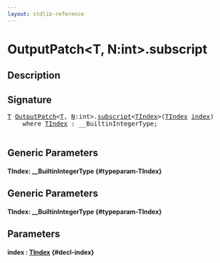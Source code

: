 ```yaml
---
layout: stdlib-reference
---
```


# OutputPatch\<T, N:int\>\.subscript

## Description





## Signature 

<pre>
<a href="/stdlib-reference/types/OutputPatch/index#typeparam-T" class="code_type">T</a> <a href="/stdlib-reference/types/OutputPatch/index" class="code_type">OutputPatch</a>&lt;<a href="/stdlib-reference/types/OutputPatch/index#typeparam-T" class="code_type">T</a>, <a href="/stdlib-reference/types/OutputPatch/index#decl-N" class="code_var">N</a>:<span class="code_keyword">int</span>&gt;.<a href="/stdlib-reference/types/OutputPatch/subscript">subscript</a>&lt;<a href="/stdlib-reference/types/OutputPatch/subscript#typeparam-TIndex" class="code_type">TIndex</a>&gt;(<a href="/stdlib-reference/types/OutputPatch/subscript#typeparam-TIndex" class="code_type">TIndex</a> <a href="/stdlib-reference/types/OutputPatch/subscript#decl-index" class="code_param">index</a>)
    <span class='code_keyword'>where</span> <a href="/stdlib-reference/types/OutputPatch/subscript#typeparam-TIndex" class="code_type">TIndex</a> : __BuiltinIntegerType;

</pre>

## Generic Parameters

#### TIndex: \_\_BuiltinIntegerType {#typeparam-TIndex}

## Generic Parameters

#### TIndex: \_\_BuiltinIntegerType {#typeparam-TIndex}

## Parameters

#### index  : [TIndex](/stdlib-reference/types/OutputPatch/subscript#typeparam-TIndex) {#decl-index}

